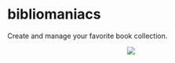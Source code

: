 # bibliomaniacs
Create and manage your favorite book collection.

<p align="center">
<img src="images/biblio_in _action.gif">
</p>

